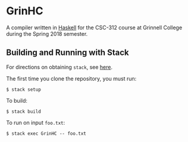 # GrinHC
A compiler written in [Haskell](https://www.haskell.org) for the CSC-312 course
at Grinnell College during the Spring 2018 semester.
## Building and Running with Stack
For directions on obtaining `stack`, see
[here](https://docs.haskellstack.org/en/stable/install_and_upgrade/).

The first time you clone the repository, you must run:
```
$ stack setup
```
To build:
```
$ stack build
```
To run on input `foo.txt`:
```
$ stack exec GrinHC -- foo.txt
```

